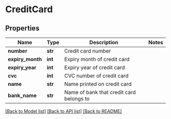 # CreditCard

## Properties
Name | Type | Description | Notes
------------ | ------------- | ------------- | -------------
**number** | **str** | Credit card number | 
**expiry_month** | **int** | Expiry month of credit card | 
**expiry_year** | **int** | Expiry year of credit card | 
**cvc** | **int** | CVC number of credit card | 
**name** | **str** | Name printed on credit card | 
**bank_name** | **str** | Name of bank that credit card belongs to | 

[[Back to Model list]](../README.md#documentation-for-models) [[Back to API list]](../README.md#documentation-for-api-endpoints) [[Back to README]](../README.md)


